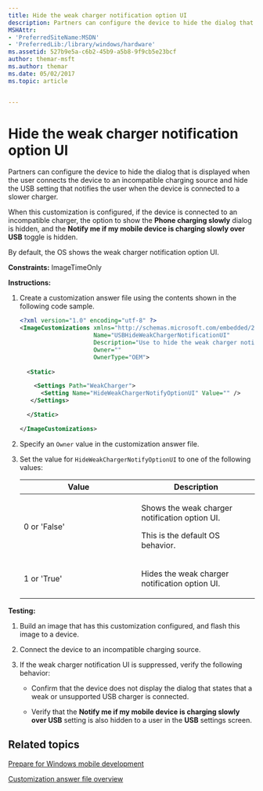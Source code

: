```yaml
---
title: Hide the weak charger notification option UI
description: Partners can configure the device to hide the dialog that is displayed when the user connects the device to an incompatible charging source and hide the USB setting that notifies the user when the device is connected to a slower charger.
MSHAttr:
- 'PreferredSiteName:MSDN'
- 'PreferredLib:/library/windows/hardware'
ms.assetid: 527b9e5a-c6b2-45b9-a5b8-9f9cb5e23bcf
author: themar-msft
ms.author: themar
ms.date: 05/02/2017
ms.topic: article


---
```


# Hide the weak charger notification option UI


Partners can configure the device to hide the dialog that is displayed when the user connects the device to an incompatible charging source and hide the USB setting that notifies the user when the device is connected to a slower charger.

When this customization is configured, if the device is connected to an incompatible charger, the option to show the **Phone charging slowly** dialog is hidden, and the **Notify me if my mobile device is charging slowly over USB** toggle is hidden.

By default, the OS shows the weak charger notification option UI.

<a href="" id="constraints---imagetimeonly"></a>**Constraints:** ImageTimeOnly  

<a href="" id="instructions-"></a>**Instructions:**  
1.  Create a customization answer file using the contents shown in the following code sample.

    ```XML
    <?xml version="1.0" encoding="utf-8" ?>  
    <ImageCustomizations xmlns="http://schemas.microsoft.com/embedded/2004/10/ImageUpdate"  
                         Name="USBHideWeakChargerNotificationUI"  
                         Description="Use to hide the weak charger notification option UI."  
                         Owner=""  
                         OwnerType="OEM"> 
      
      <Static>  

        <Settings Path="WeakCharger">  
          <Setting Name="HideWeakChargerNotifyOptionUI" Value="" /> 
       </Settings>  

      </Static>

    </ImageCustomizations>
    ```

2.  Specify an `Owner` value in the customization answer file.

3.  Set the value for `HideWeakChargerNotifyOptionUI` to one of the following values:

    <table>
    <colgroup>
    <col width="50%" />
    <col width="50%" />
    </colgroup>
    <thead>
    <tr class="header">
    <th>Value</th>
    <th>Description</th>
    </tr>
    </thead>
    <tbody>
    <tr class="odd">
    <td><p>0 or 'False'</p></td>
    <td><p>Shows the weak charger notification option UI.</p>
    <p>This is the default OS behavior.</p></td>
    </tr>
    <tr class="even">
    <td><p>1 or 'True'</p></td>
    <td><p>Hides the weak charger notification option UI.</p></td>
    </tr>
    </tbody>
    </table>

     

<a href="" id="testing-"></a>**Testing:**  
1.  Build an image that has this customization configured, and flash this image to a device.

2.  Connect the device to an incompatible charging source.

3.  If the weak charger notification UI is suppressed, verify the following behavior:

    -   Confirm that the device does not display the dialog that states that a weak or unsupported USB charger is connected.

    -   Verify that the **Notify me if my mobile device is charging slowly over USB** setting is also hidden to a user in the **USB** settings screen.

## Related topics

[Prepare for Windows mobile development](https://docs.microsoft.com/en-us/windows-hardware/manufacture/mobile/preparing-for-windows-mobile-development)

[Customization answer file overview](https://docs.microsoft.com/en-us/windows-hardware/customize/mobile/mcsf/customization-answer-file)
